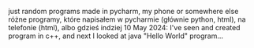 just random programs made in pycharm, my phone or somewhere else
różne programy, które napisałem w pycharmie (głównie python, html), na telefonie (html), albo gdzieś indziej
10 May 2024: I've seen and created program in c++, and next I looked at java "Hello World" program...
